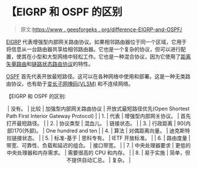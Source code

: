 # 【EIGRP 和 OSPF 的区别

> 原文:[https://www . geesforgeks . org/difference-EIGRP-and-OSPF/](https://www.geeksforgeeks.org/difference-between-eigrp-and-ospf/)

[EIGRP](https://www.geeksforgeeks.org/eigrp-fundamentals/) 代表增强型内部网关路由协议。如果相邻路由器位于同一个区域，它用于将信息从一台路由器共享给相邻路由器。它也是一个复杂的协议，但可以进行配置，使其在小型和大型网络中轻松工作。它也是一种混合协议，因为它使用了[距离矢量路由](https://www.geeksforgeeks.org/computer-network-routing-protocols-set-1-distance-vector-routing/)和[链路状态路由协议](https://www.geeksforgeeks.org/unicast-routing-link-state-routing/)的特性。

[OSPF](https://www.geeksforgeeks.org/open-shortest-path-first-ospf-protocol-fundamentals/) 首先代表开放最短路径。这可以在各种网络中使用和部署。这是一种无类路由协议，也有助于[变长子网掩码(VLSM)](https://www.geeksforgeeks.org/introduction-of-variable-length-subnet-mask-vlsm/) 和不连续网络。

【EIGRP 和 OSPF 的区别:

<center>

| 没有。 | 比较 | 加强型内部网关路由协议 | 开放式最短路径优先(Open Shortest Path First Interior Gateway Protocol) |
| 1. | 代表 | 增强型内部网关协议。 | 首先打开最短路径。 |
| 2. | 协议类型 | 混血儿。 | 链接状态。 |
| 3. | 行政距离 | 90(内部)170(外部)。 | One hundred and ten |
| 4. | 算法 | 对偶距离向量。 | 迪克斯特拉链接状态。 |
| 5. | 标准-基于 | 思科专有。 | IETF 开放标准。 |
| 6. | 路由度量 | 带宽、可靠性、负载和延迟的组合。 | 接口带宽。 |
| 7. | 中央处理器要求 | 更低的中央处理器和内存需求。 | 需要很高的 CPU 和内存。 |
| 8. | 易于实施 | 简单，但不提供自动汇总。 | 复杂。 |

</center>